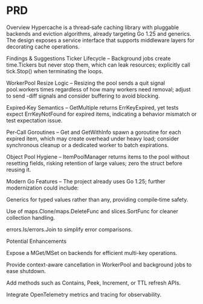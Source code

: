 # PRD

Overview
Hypercache is a thread‑safe caching library with pluggable backends and eviction algorithms, already targeting Go 1.25 and generics. The design exposes a service interface that supports middleware layers for decorating cache operations.

Findings & Suggestions
Ticker Lifecycle – Background jobs create time.Tickers but never stop them, which can leak resources; explicitly call tick.Stop() when terminating the loops.

WorkerPool Resize Logic – Resizing the pool sends a quit signal pool.workers times regardless of how many workers need removal; adjust to send -diff signals and consider buffering to avoid blocking.

Expired‑Key Semantics – GetMultiple returns ErrKeyExpired, yet tests expect ErrKeyNotFound for expired items, indicating a behavior mismatch or test expectation issue.

Per‑Call Goroutines – Get and GetWithInfo spawn a goroutine for each expired item, which may create overhead under heavy load; consider synchronous cleanup or a dedicated worker to batch expirations.

Object Pool Hygiene – ItemPoolManager returns items to the pool without resetting fields, risking retention of large values; zero the struct before reusing it.

Modern Go Features – The project already uses Go 1.25; further modernization could include:

Generics for typed values rather than any, providing compile‑time safety.

Use of maps.Clone/maps.DeleteFunc and slices.SortFunc for cleaner collection handling.

errors.Is/errors.Join to simplify error comparisons.

Potential Enhancements

Expose a MGet/MSet on backends for efficient multi-key operations.

Provide context-aware cancellation in WorkerPool and background jobs to ease shutdown.

Add methods such as Contains, Peek, Increment, or TTL refresh APIs.

Integrate OpenTelemetry metrics and tracing for observability.
